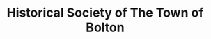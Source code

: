 ---
layout: repo
title: "Historical Society of The Town of Bolton"
id: 19296
permalink: repos/19296/
---